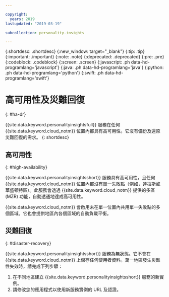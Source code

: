 ```yaml
---

copyright:
  years: 2019
lastupdated: "2019-03-19"

subcollection: personality-insights

---
```


{:shortdesc: .shortdesc}
{:new_window: target="_blank"}
{:tip: .tip}
{:important: .important}
{:note: .note}
{:deprecated: .deprecated}
{:pre: .pre}
{:codeblock: .codeblock}
{:screen: .screen}
{:javascript: .ph data-hd-programlang='javascript'}
{:java: .ph data-hd-programlang='java'}
{:python: .ph data-hd-programlang='python'}
{:swift: .ph data-hd-programlang='swift'}

# 高可用性及災難回復
{: #ha-dr}

{{site.data.keyword.personalityinsightsfull}} 服務在任何 {{site.data.keyword.cloud_notm}} 位置內都具有高可用性。它沒有備份及還原災難回復的需求。
{: shortdesc}

## 高可用性
{: #high-availability}

{{site.data.keyword.personalityinsightsshort}} 服務具有高可用性，且任何 {{site.data.keyword.cloud_notm}} 位置內都沒有單一失敗點（例如，達拉斯或華盛頓特區）。此服務會透過 {{site.data.keyword.cloud_notm}} 提供的多區 (MZR) 功能，自動透通地達成高可用性。

{{site.data.keyword.cloud_notm}} 會啟用未在單一位置內共用單一失敗點的多個區域。它也會提供地區內各個區域的自動負載平衡。

## 災難回復
{: #disaster-recovery}

{{site.data.keyword.personalityinsightsshort}} 服務為無狀態。它不會在 {{site.data.keyword.cloud_notm}} 上儲存任何使用者資料。萬一地區發生災難性失效時，請完成下列步驟：

1.  在不同地區建立 {{site.data.keyword.personalityinsightsshort}} 服務的新實例。
1.  請修改您的應用程式以使用新服務實例的 URL 及認證。
